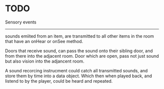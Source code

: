 TODO
====


Sensory events
______________

sounds emiited from an item, are transmitted to all other items in the room that have an onHear or onSee method.

Doors that receive sound, can pass the sound onto their sibling door, and from there into the adjacent room. Door which are open, pass not just sound but also vision into the adjancent room.

A sound recorcing instrucment could catch all transmitted sounds, and store them by time into a data object. Which then when played back, and listend to by the player, could be heard and repeated.
